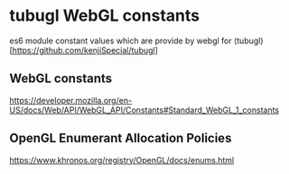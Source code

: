 # tubugl WebGL constants

es6 module constant values which are provide by webgl for (tubugl)[https://github.com/kenjiSpecial/tubugl]

## WebGL constants

https://developer.mozilla.org/en-US/docs/Web/API/WebGL_API/Constants#Standard_WebGL_1_constants


## OpenGL Enumerant Allocation Policies

https://www.khronos.org/registry/OpenGL/docs/enums.html
